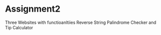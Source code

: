 # Assignment2
Three Websites with functioanltiies Reverse String Palindrome Checker and Tip Calculator
